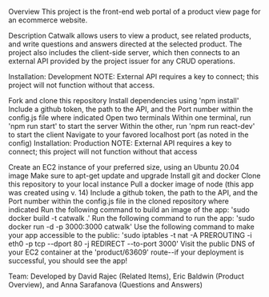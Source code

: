 Overview
This project is the front-end web portal of a product view page for an ecommerce website.

Description
Catwalk allows users to view a product, see related products, and write questions and answers directed at the selected product. The project also includes the client-side server, which then connects to an external API provided by the project issuer for any CRUD operations.

Installation: Development
NOTE: External API requires a key to connect; this project will not function without that access.

Fork and clone this repository
Install dependencies using 'npm install'
Include a github token, the path to the API, and the Port number within the config.js file where indicated
Open two terminals
Within one terminal, run 'npm run start' to start the server
Within the other, run 'npm run react-dev' to start the client
Navigate to your favored localhost port (as noted in the config)
Installation: Production
NOTE: External API requires a key to connect; this project will not function without that access

Create an EC2 instance of your preferred size, using an Ubuntu 20.04 image
Make sure to apt-get update and upgrade
Install git and docker
Clone this repository to your local instance
Pull a docker image of node (this app was created using v. 14)
Include a github token, the path to the API, and the Port number within the config.js file in the cloned repository where indicated
Run the following command to build an image of the app: 'sudo docker build -t catwalk .'
Run the following command to run the app: 'sudo docker run -d -p 3000:3000 catwalk'
Use the following command to make your app accessible to the public: 'sudo iptables -t nat -A PREROUTING -i eth0 -p tcp --dport 80 -j REDIRECT --to-port 3000'
Visit the public DNS of your EC2 container at the 'product/63609' route--if your deployment is successful, you should see the app!


Team:
Developed by David Rajec (Related Items), Eric Baldwin (Product Overview), and Anna Sarafanova (Questions and Answers)
